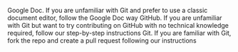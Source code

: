 Google Doc. If you are unfamiliar with Git and prefer to use a classic document editor, follow the Google Doc way
GitHub. If you are unfamiliar with Git but want to try contributing on GitHub with no technical knowledge required, follow our step-by-step instructions
Git. If you are familiar with Git, fork the repo and create a pull request following our instructions

